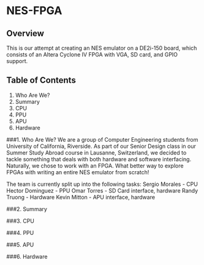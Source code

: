 NES-FPGA
========


Overview
--------

This is our attempt at creating an NES emulator on a DE2i-150 board, which
consists of an Altera Cyclone IV FPGA with VGA, SD card, and GPIO support.


Table of Contents
-----------------

1. Who Are We?
2. Summary
3. CPU
4. PPU
5. APU
6. Hardware


###1. Who Are We?
We are a group of Computer Engineering students from University of California, Riverside. As part of our Senior Design class in our Summer Study Abroad course in Lausanne, Switzerland, we decided to tackle something that deals with both hardware and software interfacing. Naturally, we chose to work with an FPGA. What better way to explore FPGAs with writing an entire NES emulator from scratch!

The team is currently split up into the following tasks:
Sergio Morales - CPU
Hector Dominguez - PPU
Omar Torres - SD Card interface, hardware
Randy Truong - Hardware
Kevin Mitton - APU interface, hardware

###2. Summary

###3. CPU

###4. PPU

###5. APU

###6. Hardware
